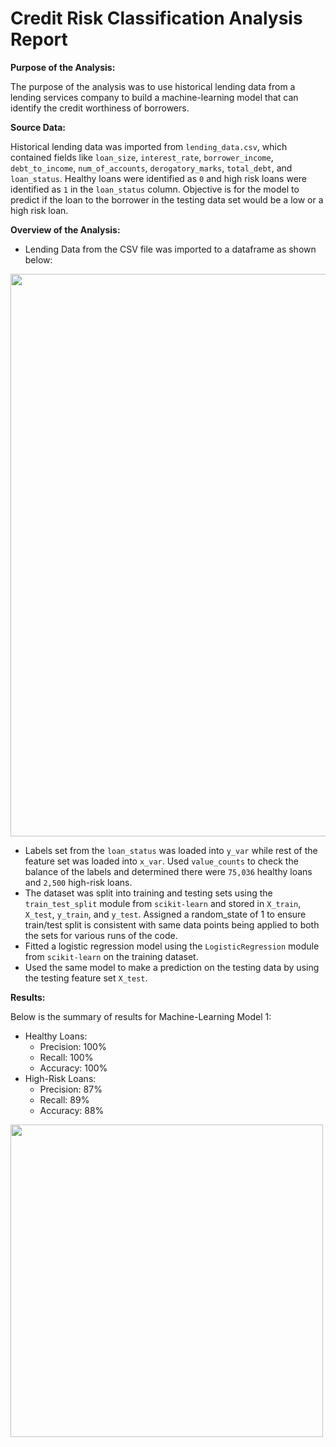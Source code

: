 # Credit Risk Classification Analysis Report

**Purpose of the Analysis:**

The purpose of the analysis was to use historical lending data from a lending services company to build a machine-learning model that can identify the credit worthiness of borrowers.

**Source Data:**

Historical lending data was imported from `lending_data.csv`, which contained fields like `loan_size`, `interest_rate`, `borrower_income`, `debt_to_income`, `num_of_accounts`, `derogatory_marks`, `total_debt`, and `loan_status`. Healthy loans were identified as `0` and high risk loans were identified as `1` in the `loan_status` column. Objective is for the model to predict if the loan to the borrower in the testing data set would be a low or a high risk loan.

**Overview of the Analysis:**

- Lending Data from the CSV file was imported to a dataframe as shown below:

<img src="https://github.com/Anubala85/credit-risk-classification/assets/158111116/aad2b873-e850-4659-bccc-e0fb5c560ac8" width="900">

- Labels set from the `loan_status` was loaded into `y_var` while rest of the feature set was loaded into `x_var`. Used `value_counts` to check the balance of the labels and determined there were `75,036` healthy loans and `2,500` high-risk loans.
- The dataset was split into training and testing sets using the `train_test_split` module from `scikit-learn` and stored in `X_train`, `X_test`, `y_train`, and `y_test`. Assigned a random_state of 1 to ensure train/test split is consistent with same data points being applied to both the sets for various runs of the code.
- Fitted a logistic regression model using the `LogisticRegression` module from `scikit-learn` on the training dataset.
- Used the same model to make a prediction on the testing data by using the testing feature set `X_test`.

**Results:**

Below is the summary of results for Machine-Learning Model 1:

- Healthy Loans:
    - Precision: 100%
    - Recall: 100%
    - Accuracy: 100%
- High-Risk Loans:
    - Precision: 87%
    - Recall: 89%
    - Accuracy: 88%

<img src="https://github.com/Anubala85/credit-risk-classification/assets/158111116/97fcf1ad-8cea-4c47-90e8-9f4bbca0a5b9" width="500">




